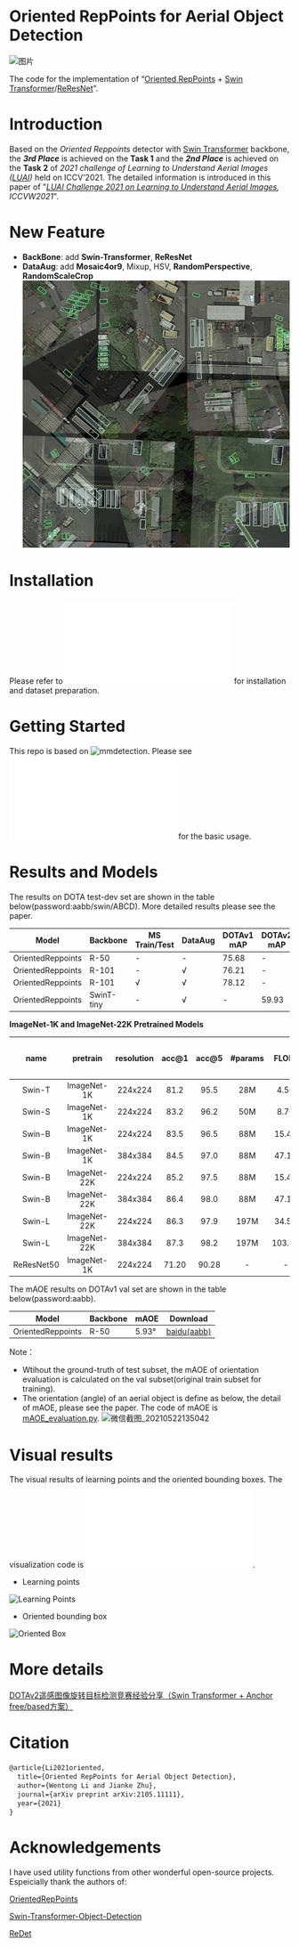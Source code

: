 # Oriented RepPoints for Aerial Object Detection
![图片](https://user-images.githubusercontent.com/32033843/119212550-b44da380-baeb-11eb-9de2-61ce0d812131.png)

The code for the implementation of “[Oriented RepPoints](https://arxiv.org/abs/2105.11111) + [Swin Transformer](https://arxiv.org/pdf/2103.14030.pdf)/[ReResNet](https://arxiv.org/pdf/2103.07733.pdf)”. 

# Introduction  
Based on the _Oriented Reppoints_ detector with [Swin Transformer](https://github.com/SwinTransformer/Swin-Transformer-Object-Detection) backbone, the **_3rd Place_** is achieved on the **Task 1** and the **_2nd Place_** is achieved on the **Task 2** of _2021 challenge of Learning to Understand Aerial Images ([LUAI](https://captain-whu.github.io/LUAI2021/index.html))_ held on ICCV’2021. The detailed information is introduced in this paper of "_[LUAI Challenge 2021 on Learning to Understand Aerial Images](https://arxiv.org/abs/2108.13246v1), ICCVW2021_".


# New Feature
- **BackBone**: add **Swin-Transformer**, **ReResNet**
- **DataAug**: add **Mosaic4or9**, Mixup, HSV, **RandomPerspective**, **RandomScaleCrop**
![DataAug out](docs/DataAug.jpeg)


# Installation
Please refer to ![install.md](docs/install.md) for installation and dataset preparation.


# Getting Started 
This repo is based on ![mmdetection](https://github.com/open-mmlab/mmdetection). Please see ![GetStart.md](docs/GetStart.md) for the basic usage.


# Results and Models
The results on DOTA test-dev set are shown in the table below(password:aabb/swin/ABCD). More detailed results please see the paper.

  Model| Backbone  | MS Train/Test | DataAug | DOTAv1 mAP | DOTAv2 mAP| Download
 ----  | ----- | ------  | ------| ------ | ------ | ------ |
 OrientedReppoints| R-50| - | -| 75.68 | - |[baidu(aabb)](https://pan.baidu.com/s/1fCgmpd3MWoCbI80wYwtV2w)
 OrientedReppoints| R-101| - | √| 76.21 | - |[baidu(aabb)](https://pan.baidu.com/s/1WN2QKMR6vrTzrJGCcukt8A)
 OrientedReppoints| R-101| √ | √ | 78.12| - |[baidu(aabb)](https://pan.baidu.com/s/1Rv2ujQEt56R9nw-QjJlMIg)
 OrientedReppoints| SwinT-tiny| - | √ | - | 59.93 | [baidu(aabb)](https://pan.baidu.com/s/10Q9XHs9wPk0W6NbTAiO8UA)

**ImageNet-1K and ImageNet-22K Pretrained Models**

| name | pretrain | resolution |acc@1 | acc@5 | #params | FLOPs | FPS| 22K model | 1K model | Need to turn read version
| :---: | :---: | :---: | :---: | :---: | :---: | :---: | :---: |:---: |:---: |:---: |
| Swin-T | ImageNet-1K | 224x224 | 81.2 | 95.5 | 28M | 4.5G | 755 | - | [github](https://github.com/SwinTransformer/storage/releases/download/v1.0.0/swin_tiny_patch4_window7_224.pth)/[baidu(swin)](https://pan.baidu.com/s/156nWJy4Q28rDlrX-rRbI3w)/[config](https://github.com/microsoft/Swin-Transformer/blob/main/configs/swin_tiny_patch4_window7_224.yaml) | [✔](tools/TorchModel_Save3toSave2.py) |
| Swin-S | ImageNet-1K | 224x224 | 83.2 | 96.2 | 50M | 8.7G | 437 | - | [github](https://github.com/SwinTransformer/storage/releases/download/v1.0.0/swin_small_patch4_window7_224.pth)/[baidu(swin)](https://pan.baidu.com/s/1KFjpj3Efey3LmtE1QqPeQg)/[config](https://github.com/microsoft/Swin-Transformer/blob/main/configs/swin_small_patch4_window7_224.yaml) | [✔](tools/TorchModel_Save3toSave2.py) |
| Swin-B | ImageNet-1K | 224x224 | 83.5 | 96.5 | 88M | 15.4G | 278  | - | [github](https://github.com/SwinTransformer/storage/releases/download/v1.0.0/swin_base_patch4_window7_224.pth)/[baidu(swin)](https://pan.baidu.com/s/16bqCTEc70nC_isSsgBSaqQ)/[config](https://github.com/microsoft/Swin-Transformer/blob/main/configs/swin_base_patch4_window7_224.yaml) | [✔](tools/TorchModel_Save3toSave2.py) |
| Swin-B | ImageNet-1K | 384x384 | 84.5 | 97.0 | 88M | 47.1G | 85 | - | [github](https://github.com/SwinTransformer/storage/releases/download/v1.0.0/swin_base_patch4_window12_384.pth)/[baidu(swin)](https://pan.baidu.com/s/1xT1cu740-ejW7htUdVLnmw)/[test-config](https://github.com/microsoft/Swin-Transformer/blob/main/configs/swin_base_patch4_window12_384.yaml) | [✔](tools/TorchModel_Save3toSave2.py) |
| Swin-B | ImageNet-22K | 224x224 | 85.2 | 97.5 | 88M | 15.4G | 278 | [github](https://github.com/SwinTransformer/storage/releases/download/v1.0.0/swin_base_patch4_window7_224_22k.pth)/[baidu(swin)](https://pan.baidu.com/s/1y1Ec3UlrKSI8IMtEs-oBXA) | [github](https://github.com/SwinTransformer/storage/releases/download/v1.0.0/swin_base_patch4_window7_224_22kto1k.pth)/[baidu(swin)](https://pan.baidu.com/s/1n_wNkcbRxVXit8r_KrfAVg)/[test-config](https://github.com/microsoft/Swin-Transformer/blob/main/configs/swin_base_patch4_window7_224.yaml) | [✔](tools/TorchModel_Save3toSave2.py) |
| Swin-B | ImageNet-22K | 384x384 | 86.4 | 98.0 | 88M | 47.1G | 85 | [github](https://github.com/SwinTransformer/storage/releases/download/v1.0.0/swin_base_patch4_window12_384_22k.pth)/[baidu(swin)](https://pan.baidu.com/s/1vwJxnJcVqcLZAw9HaqiR6g) | [github](https://github.com/SwinTransformer/storage/releases/download/v1.0.0/swin_base_patch4_window12_384_22kto1k.pth)/[baidu(swin)](https://pan.baidu.com/s/1caKTSdoLJYoi4WBcnmWuWg)/[test-config](https://github.com/microsoft/Swin-Transformer/blob/main/configs/swin_base_patch4_window12_384.yaml) | [✔](tools/TorchModel_Save3toSave2.py) |
| Swin-L | ImageNet-22K | 224x224 | 86.3 | 97.9 | 197M | 34.5G | 141 | [github](https://github.com/SwinTransformer/storage/releases/download/v1.0.0/swin_large_patch4_window7_224_22k.pth)/[baidu(swin)](https://pan.baidu.com/s/1pws3rOTFuOebBYP3h6Kx8w) | [github](https://github.com/SwinTransformer/storage/releases/download/v1.0.0/swin_large_patch4_window7_224_22kto1k.pth)/[baidu(swin)](https://pan.baidu.com/s/1NkQApMWUhxBGjk1ne6VqBQ)/[test-config](https://github.com/microsoft/Swin-Transformer/blob/main/configs/swin_large_patch4_window7_224.yaml) | [✔](tools/TorchModel_Save3toSave2.py) |
| Swin-L | ImageNet-22K | 384x384 | 87.3 | 98.2 | 197M | 103.9G | 42 | [github](https://github.com/SwinTransformer/storage/releases/download/v1.0.0/swin_large_patch4_window12_384_22k.pth)/[baidu(swin)](https://pan.baidu.com/s/1sl7o_bJA143OD7UqSLAMoA) | [github](https://github.com/SwinTransformer/storage/releases/download/v1.0.0/swin_large_patch4_window12_384_22kto1k.pth)/[baidu(swin)](https://pan.baidu.com/s/1X0FLHQyPOC6Kmv2CmgxJvA)/[test-config](https://github.com/microsoft/Swin-Transformer/blob/main/configs/swin_large_patch4_window12_384.yaml) | [✔](tools/TorchModel_Save3toSave2.py) |
| ReResNet50 | ImageNet-1K | 224x224| 71.20 | 90.28 | - | - | - | - | [google](https://drive.google.com/file/d/1FshfREfLZaNl5FcaKrH0lxFyZt50Uyu2/view?usp=sharing)/[baidu(ABCD)](https://pan.baidu.com/s/1ENIkUVB_5-QRQhr0Vl-FMw)/[log](https://drive.google.com/file/d/1VLW8YbU1kGpqd4hfvI9UItbCOprzo-v4/view?usp=sharing)| - |

The mAOE results on DOTAv1 val set are shown in the table below(password:aabb).

  Model| Backbone | mAOE | Download
 ----  | ----- | ------  | ------
 OrientedReppoints| R-50| 5.93° |[baidu(aabb)](https://pan.baidu.com/s/1TeHDeuVTKpXd5KdYY51TUA)


 Note：
 * Wtihout the ground-truth of test subset, the mAOE of orientation evaluation is calculated on the val subset(original train subset for training).
 * The orientation (angle) of an aerial object is define as below, the detail of mAOE, please see the paper. The code of mAOE is [mAOE_evaluation.py](DOTA_devkit/mAOE_evaluation.py).
 ![微信截图_20210522135042](https://user-images.githubusercontent.com/32033843/119216186-be2fd080-bb04-11eb-9736-1f82c6666171.png)

 
# Visual results
The visual results of learning points and the oriented bounding boxes. The visualization code is ![show_learning_points_and_boxes.py](tools/parse_results_pkl/show_learning_points_and_boxes.py).

* Learning points

![Learning Points](https://user-images.githubusercontent.com/32033843/119213326-e44b7580-baf0-11eb-93a6-c86fcf80be58.png)

* Oriented bounding box

![Oriented Box](https://user-images.githubusercontent.com/32033843/119213335-edd4dd80-baf0-11eb-86db-459fe2a14735.png)

# More details
[DOTAv2遥感图像旋转目标检测竞赛经验分享（Swin Transformer + Anchor free/based方案）](https://zhuanlan.zhihu.com/p/422764914)

# Citation
```shell
@article{Li2021oriented,
  title={Oriented RepPoints for Aerial Object Detection},
  author={Wentong Li and Jianke Zhu},
  journal={arXiv preprint arXiv:2105.11111},
  year={2021}
}
```


#  Acknowledgements
I have used utility functions from other wonderful open-source projects. Espeicially thank the authors of:

[OrientedRepPoints](https://github.com/LiWentomng/OrientedRepPoints)

[Swin-Transformer-Object-Detection](https://github.com/SwinTransformer/Swin-Transformer-Object-Detection)

[ReDet](https://github.com/csuhan/ReDet)

